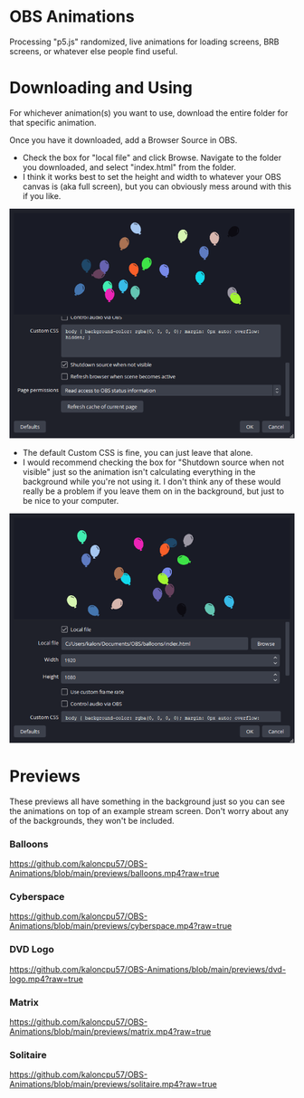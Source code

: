 # OBS Animations
 Processing "p5.js" randomized, live animations for loading screens, BRB screens, or whatever else people find useful.

# Downloading and Using
For whichever animation(s) you want to use, download the entire folder for that specific animation.

Once you have it downloaded, add a Browser Source in OBS.

* Check the box for "local file" and click Browse. Navigate to the folder you downloaded, and select "index.html" from the folder.
* I think it works best to set the height and width to whatever your OBS canvas is (aka full screen), but you can obviously mess around with this if you like.

![OBS browser source properties window](readme/OBSsettings.png)

* The default Custom CSS is fine, you can just leave that alone.
* I would recommend checking the box for "Shutdown source when not visible" just so the animation isn't calculating everything in the background while you're not using it. I don't think any of these would really be a problem if you leave them on in the background, but just to be nice to your computer.

![OBS browser source properties window part 2](readme/OBSsettings2.png)

# Previews
These previews all have something in the background just so you can see the animations on top of an example stream screen. Don't worry about any of the backgrounds, they won't be included.

### Balloons
https://github.com/kaloncpu57/OBS-Animations/blob/main/previews/balloons.mp4?raw=true

### Cyberspace
https://github.com/kaloncpu57/OBS-Animations/blob/main/previews/cyberspace.mp4?raw=true

### DVD Logo
https://github.com/kaloncpu57/OBS-Animations/blob/main/previews/dvd-logo.mp4?raw=true

### Matrix
https://github.com/kaloncpu57/OBS-Animations/blob/main/previews/matrix.mp4?raw=true

### Solitaire
https://github.com/kaloncpu57/OBS-Animations/blob/main/previews/solitaire.mp4?raw=true
